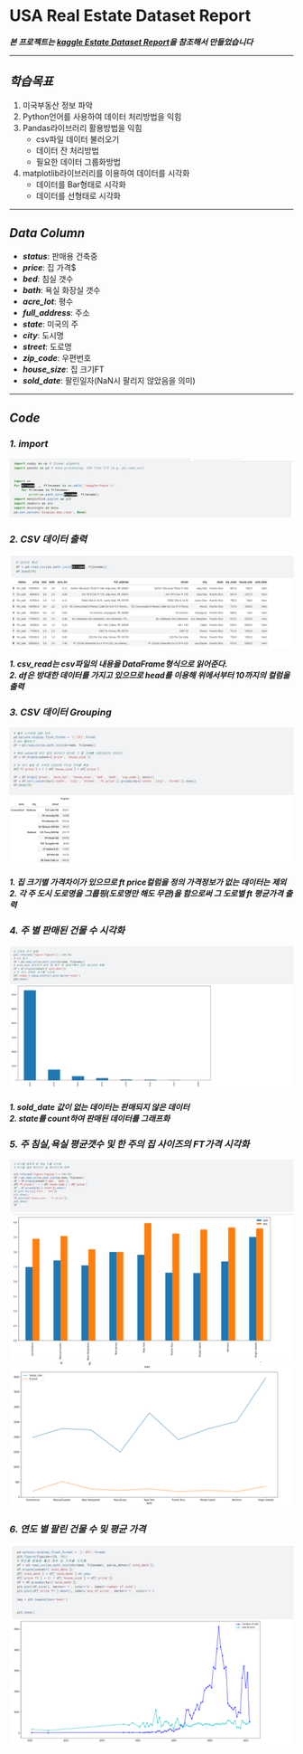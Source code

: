 # USA Real Estate Dataset Report

***본 프로젝트는 [kaggle Estate Dataset Report](https:pic/pic/www.kaggle.compic/datasetspic/ahmedshahriarsakibpic/usa-real-estate-dataset)을 참조해서 만들었습니다***
******

## ***학습목표***

1. 미국부동산 정보 파악
2. Python언어를 사용하여 데이터 처리방법을 익힘
3. Pandas라이브러리 활용방법을 익힘  
    - csv파일 데이터 불러오기
    - 데이터 잔 처리방법
    - 필요한 데이터 그룹화방법  
4. matplotlib라이브러리를 이용하여 데이터를 시각화  
    - 데이터를 Bar형태로 시각화
    - 데이터를 선형태로 시각화

<hr>

## ***Data Column***
  
- ***status***: 판매용 건축중
- ***price***: 집 가격$
- ***bed***: 침실 갯수
- ***bath***: 욕실 화장실 갯수
- ***acre_lot***: 평수
- ***full_address***: 주소
- ***state***: 미국의 주
- ***city***: 도시명
- ***street***: 도로명
- ***zip_code***: 우편번호
- ***house_size***: 집 크기FT
- ***sold_date***: 팔린일자(NaN시 팔리지 않았음을 의미)  

<hr>

## ***Code***

### ***1. import***

![](pic/import.png)


### ***2. CSV 데이터 출력***

![](pic/out_head(10).png)

***1. csv_read는 csv파일의 내용을 DataFrame형식으로 읽어준다.***  
***2. df은 방대한 데이터를 가지고 있으므로 head를 이용해 위에서부터 10까지의 컬럼을 출력***  

### ***3. CSV 데이터 Grouping***

![](pic/group_head(10).png)

***1. 집 크기별 가격차이가 있으므로 ft price컬럼을 정의 가격정보가 없는 데이터는 제외***  
***2. 각 주 도시 도로명을 그룹핑(도로명만 해도 무관)을 함으로써 그 도로별 ft 평균가격 출력***  

### ***4. 주 별 판매된 건물 수 시각화***

![](pic/state_grap.png)

***1. sold_date 값이 없는 데이터는 판매되지 않은 데이터***  
***2. state를 count하여 판매된 데이터를 그래프화***  

### ***5. 주 침실,욕실 평균갯수 및 한 주의 집 사이즈의 FT가격 시각화***

![](pic/group_code.png)  
![](pic/grap_1.png)  
![](pic/grap_2.png)  

### ***6. 연도 별 팔린 건물 수 및 평균 가격***
![](pic/solded_house_avg_price.png)  